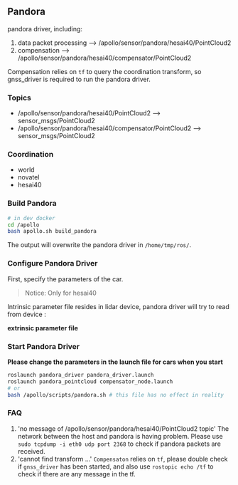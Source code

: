 
## Pandora
pandora driver, including:
1. data packet processing --> /apollo/sensor/pandora/hesai40/PointCloud2
3. compensation --> /apollo/sensor/pandora/hesai40/compensator/PointCloud2
 
Compensation relies on `tf` to query the coordination transform, so gnss_driver is required to run the pandora driver.
 
### Topics
* /apollo/sensor/pandora/hesai40/PointCloud2 --> sensor_msgs/PointCloud2
* /apollo/sensor/pandora/hesai40/compensator/PointCloud2 --> sensor_msgs/PointCloud2
 
### Coordination
* world
* novatel
* hesai40
 
### Build Pandora 

```bash 
# in dev docker
cd /apollo
bash apollo.sh build_pandora
```
The output will overwrite the pandora driver in `/home/tmp/ros/`.
 
### Configure Pandora Driver
First, specify the parameters of the car.

> Notice: Only for hesai40

Intrinsic parameter file resides in lidar device, pandora driver will try to read from device :

**extrinsic parameter file**

### Start Pandora Driver
**Please change the parameters in the launch file for cars when you start**
```bash
roslaunch pandora_driver pandora_driver.launch
roslaunch pandora_pointcloud compensator_node.launch
# or
bash /apollo/scripts/pandora.sh # this file has no effect in reality
```
### FAQ
1. 'no message of /apollo/sensor/pandora/hesai40/PointCloud2 topic'
	The network between the host and pandora is having problem. Please use `sudo tcpdump -i eth0 udp port 2368` to check if pandora packets are received.
2. 'cannot find transform ...'
	`Compensaton` relies on `tf`, please double check if `gnss_driver` has been started, and also use `rostopic echo /tf` to check if there are any message in the tf.
 
